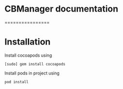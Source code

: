 # CBManager documentation
================
# Installation


Install cocoapods using
```
[sudo] gem install cocoapods
```
Install pods in project using
```
pod install
```
